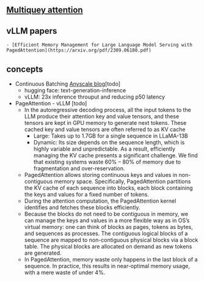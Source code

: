## [Multiquey attention](https://blog.fireworks.ai/multi-query-attention-is-all-you-need-db072e758055)

## vLLM papers
    - [Efficient Memory Management for Large Language Model Serving with PagedAttention](https://arxiv.org/pdf/2309.06180.pdf)
## concepts
- Continuous Batching [Anyscale blog](https://www.anyscale.com/blog/continuous-batching-llm-inference)[todo]
    - hugging face: text-generation-inference
    - vLLM: 23x inference throuput and reducing p50 latency
- PageAttention - vLLM [todo]
    - In the autoregressive decoding process, all the input tokens to the LLM produce their attention key and value tensors, and these tensors are kept in GPU memory to generate next tokens. These cached key and value tensors are often referred to as KV cache
        - Large: Takes up to 1.7GB for a single sequence in LLaMA-13B
        - Dynamic: Its size depends on the sequence length, which is highly variable and unpredictable. As a result, efficiently managing the KV cache presents a significant challenge. We find that existing systems waste 60% – 80% of memory due to fragmentation and over-reservation.
    - PagedAttention allows storing continuous keys and values in non-contiguous memory space. Specifically, PagedAttention partitions the KV cache of each sequence into blocks, each block containing the keys and values for a fixed number of tokens.
    - During the attention computation, the PagedAttention kernel identifies and fetches these blocks efficiently.
    - Because the blocks do not need to be contiguous in memory, we can manage the keys and values in a more flexible way as in OS’s virtual memory: one can think of blocks as pages, tokens as bytes, and sequences as processes. The contiguous logical blocks of a sequence are mapped to non-contiguous physical blocks via a block table. The physical blocks are allocated on demand as new tokens are generated.
    - In PagedAttention, memory waste only happens in the last block of a sequence. In practice, this results in near-optimal memory usage, with a mere waste of under 4%.